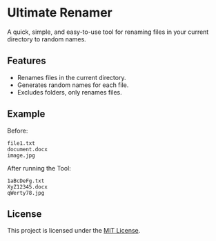 # Ultimate Renamer

A quick, simple, and easy-to-use tool for renaming files in your current directory to random names.

## Features

- Renames files in the current directory.
- Generates random names for each file.
- Excludes folders, only renames files.

## Example

Before:

```
file1.txt
document.docx
image.jpg
```

After running the Tool:

```
1aBcDeFg.txt
XyZ12345.docx
qWerty78.jpg
```

## License

This project is licensed under the [MIT License](LICENSE).
```
